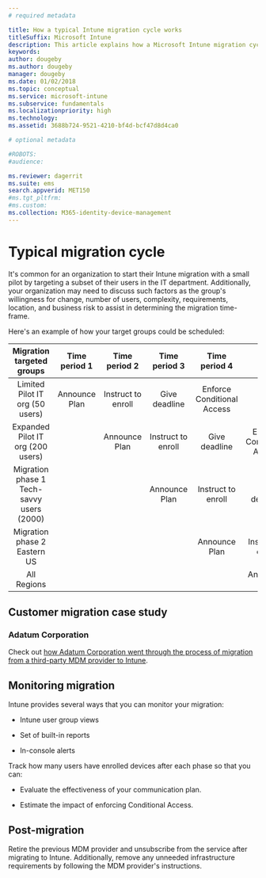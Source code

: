 ```yaml
---
# required metadata

title: How a typical Intune migration cycle works
titleSuffix: Microsoft Intune
description: This article explains how a Microsoft Intune migration cycle works, and give examples on how you can handle the migration cycles.
keywords:
author: dougeby
ms.author: dougeby
manager: dougeby
ms.date: 01/02/2018
ms.topic: conceptual
ms.service: microsoft-intune
ms.subservice: fundamentals
ms.localizationpriority: high
ms.technology:
ms.assetid: 3688b724-9521-4210-bf4d-bcf47d8d4ca0

# optional metadata

#ROBOTS:
#audience:

ms.reviewer: dagerrit
ms.suite: ems
search.appverid: MET150
#ms.tgt_pltfrm:
#ms.custom:
ms.collection: M365-identity-device-management
---
```


# Typical migration cycle

It's common for an organization to start their Intune migration with a small pilot by targeting a subset of their users in the IT department. Additionally, your organization may need to discuss such factors as the group's willingness for change, number of users, complexity, requirements, location, and business risk to assist in determining the migration time-frame.

Here's an example of how your target groups could be scheduled:

  | **Migration targeted groups** | **Time period 1** | **Time period 2** | **Time period 3** | **Time period 4** | **...**
|:---:|:---:|:---:|:---:|:---:|:---:|
| Limited Pilot IT org (50 users) | Announce Plan | Instruct to enroll | Give deadline | Enforce Conditional Access |  |                                                        
| Expanded Pilot IT org (200 users) |  | Announce Plan | Instruct to enroll | Give deadline | Enforce Conditional Access |
| Migration phase 1 Tech-savvy users (2000) |  |  | Announce Plan | Instruct to enroll | Give deadline |
| Migration phase 2 Eastern US |  |  |  | Announce Plan | Instruct to enroll |
| All Regions |  |  |  |  | Announce Plan |

## Customer migration case study

### Adatum Corporation

Check out [how Adatum Corporation went through the process of migration from a third-party MDM provider to Intune](https://gallery.technet.microsoft.com/Intune-migration-guide-893a95e3?redir=0).

## Monitoring migration

Intune provides several ways that you can monitor your migration:

* Intune user group views

* Set of built-in reports

* In-console alerts

Track how many users have enrolled devices after each phase so that you can:

- Evaluate the effectiveness of your communication plan.

- Estimate the impact of enforcing Conditional Access.


## Post-migration

Retire the previous MDM provider and unsubscribe from the service after migrating to Intune. Additionally, remove any unneeded infrastructure requirements by following the MDM provider's instructions.
